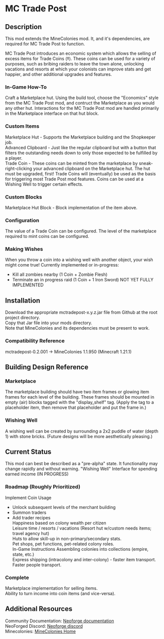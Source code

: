 # MC Trade Post  

## Description

This mod extends the MineColonies mod.  It, and it's dependencies, are required for MC Trade Post to function.

MC Trade Post introduces an economic system which allows the selling of excess items for Trade Coins (‡). These coins can be used for a variety of purposes, such as bribing raiders to leave the town alone, unlocking vacations and resorts at which your colonists can improve stats and get happier, and other additional upgrades and features.

### In-Game How-To

Craft a Marketplace hut. Using the build tool, choose the "Economics" style from the MC Trade Post mod, and contruct the Marketplace as you would any other hut. Interactions for the MC Trade Post mod are handled primarily in the Marketplace interface on that hut block.  

### Custom Items

Marketplace Hut - Supports the Marketplace building and the Shopkeeper job.  
Advanced Clipboard - Just like the regular clipboard but with a button that filters the outstanding needs down to only those expected to be fulfilled by a player.  
Trade Coin - These coins can be minted from the marketplace by sneak-right-clicking your advanced clipboard on the Marketplace hut. The hut must be upgraded, first! Trade Coins will (eventually) be used as the basis for triggering most Trade Post mod features.  Coins can be used at a Wishing Well to trigger certain effects.

### Custom Blocks

Marketplace Hut Block - Block implementation of the item above.  

### Configuration
The value of a Trade Coin can be configured.
The level of the marketplace required to mint coins can be configured.

### Making Wishes
When you throw a coin into a wishing well with another object, your wish might come true!
Currently implemented or in-progress:
- Kill all zombies nearby (1 Coin + Zombie Flesh)
- Terminate an in progress raid (1 Coin + 1 Iron Sword) NOT YET FULLY IMPLEMENTED


## Installation

Download the appropriate mctradepost-x.y.z.jar file from Github at the root project directory.  
Copy that Jar file into your mods directory.  
Note that MineColonies and its dependencies must be present to work.  

### Compatibility Reference

mctradepost-0.2.001 -> MineColonies 1.1.950 (Minecraft 1.21.1)  

## Building Design Reference
### Marketplace
The marketplace building should have two item frames or glowing item frames for each level of the building.
These frames should be mounted in empty (air) blocks tagged with the "display_shelf" tag.  (Apply the tag to a placeholder item, then remove that placeholder and put the frame in.)

### Wishing Well
A wishing well can be created by surrounding a 2x2 puddle of water (depth 1) with stone bricks.  (Future designs will be more aesthetically pleasing.)

## Current Status

This mod can best be described as a "pre-alpha" state. It functionality may change rapidly and without warning.
"Wishing Well" Interface for spending earned income (IN PROGRESS)

### Roadmap (Roughly Prioritized)

Implement Coin Usage
- Unlock subsequent levels of the merchant building  
- Summon traders  
- Add trader recipes  
Happiness based on colony wealth per citizen  
Leisure time / resorts / vacations (Resort hut w/custom needs items; travel agency hut)  
Huts to allow skill-up in non-primary/secondary stats.  
Pet shops, pet functions, pet-related colony roles.  
In-Game Instructions
Assembling colonies into collections (empire, state, etc.)  
Express shipping (intracolony and inter-colony) - faster item transport. Faster people transport.  

### Complete

Marketplace implementation for selling items.  
Ability to turn income into coin items (and vice-versa).

## Additional Resources

Community Documentation: [Neoforge documentation](https://docs.neoforged.net/)  
NeoForged Discord: [Neoforge discord](https://discord.neoforged.net/)  
Minecolonies: [MineColonies Home](https://minecolonies.com/)  
